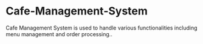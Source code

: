 # Cafe-Management-System
Cafe Management System is used to handle various functionalities including menu management and order processing..
